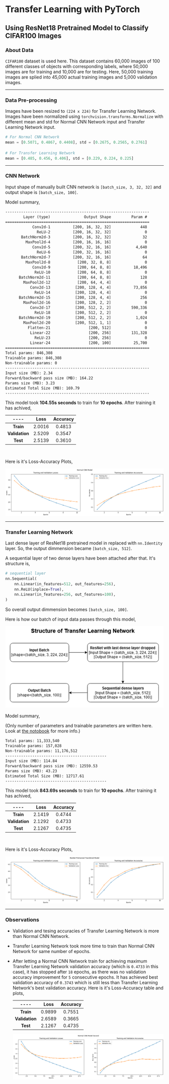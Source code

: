 # Transfer Learning with PyTorch

## Using ResNet18 Pretrained Model to Classify CIFAR100 Images


### **About Data**
`CIFAR100` dataset is used here. This dataset contains 60,000 images of 100 different classes of objects with corresponding labels, where 50,000 images are for training and 10,000 are for testing. Here, 50,000 training images are splied into 45,000 actual training images and 5,000 validation images.

<hr>

### **Data Pre-processing**
Images have been resized to `(224 x 224)` for Transfer Learning Network. Images have been normalized using `torchvision.transforms.Normalize` with different mean and std for Normal CNN Network input and Transfer Learning Network input.
```py
# For Normal CNN Network
mean = [0.5071, 0.4867, 0.4408], std = [0.2675, 0.2565, 0.2761]

# For Transfer Learning Network
mean = [0.485, 0.456, 0.406], std = [0.229, 0.224, 0.225]
```
<hr>

### **CNN Network**
Input shape of manually built CNN network is `[batch_size, 3, 32, 32]` and output shape is `[batch_size, 100]`.

Model summary,

```
----------------------------------------------------------------
        Layer (type)               Output Shape         Param #
================================================================
            Conv2d-1          [200, 16, 32, 32]             448
              ReLU-2          [200, 16, 32, 32]               0
       BatchNorm2d-3          [200, 16, 32, 32]              32
         MaxPool2d-4          [200, 16, 16, 16]               0
            Conv2d-5          [200, 32, 16, 16]           4,640
              ReLU-6          [200, 32, 16, 16]               0
       BatchNorm2d-7          [200, 32, 16, 16]              64
         MaxPool2d-8            [200, 32, 8, 8]               0
            Conv2d-9            [200, 64, 8, 8]          18,496
             ReLU-10            [200, 64, 8, 8]               0
      BatchNorm2d-11            [200, 64, 8, 8]             128
        MaxPool2d-12            [200, 64, 4, 4]               0
           Conv2d-13           [200, 128, 4, 4]          73,856
             ReLU-14           [200, 128, 4, 4]               0
      BatchNorm2d-15           [200, 128, 4, 4]             256
        MaxPool2d-16           [200, 128, 2, 2]               0
           Conv2d-17           [200, 512, 2, 2]         590,336
             ReLU-18           [200, 512, 2, 2]               0
      BatchNorm2d-19           [200, 512, 2, 2]           1,024
        MaxPool2d-20           [200, 512, 1, 1]               0
          Flatten-21                 [200, 512]               0
           Linear-22                 [200, 256]         131,328
             ReLU-23                 [200, 256]               0
           Linear-24                 [200, 100]          25,700
================================================================
Total params: 846,308
Trainable params: 846,308
Non-trainable params: 0
----------------------------------------------------------------
Input size (MB): 2.34
Forward/backward pass size (MB): 164.22
Params size (MB): 3.23
Estimated Total Size (MB): 169.79
----------------------------------------------------------------
```

This model took **104.55s seconds** to train for **10 epochs**. After training it has achived,


**----**|**Loss**|**Accuracy**
:-----:|:-----:|:-----:
**Train**| 2.0016| 0.4813
**Validation**| 2.5209| 0.3547
**Test**| 2.5139| 0.3610

<br>

Here is it's Loss-Accuracy Plots,

![CNN Loss-Accuracy Plot](normal_cnn_loss_acc.png)

<hr>

### **Transfer Learning Network**
Last dense layer of ResNet18 pretrained model in replaced with `nn.Identity` layer. So, the output dimmension became `[batch_size, 512]`.

A sequential layer of two dense layers have been attached after that. It's structure is,

```py
# sequential layer
nn.Sequential(
    nn.Linear(in_features=512, out_features=256),
    nn.ReLU(inplace=True),
    nn.Linear(in_features=256, out_features=100),
)
```
So overall output dimmension becomes `[batch_size, 100]`.

Here is how our batch of input data passes through this model,

!["Transfer Learning Network Structure"](transnet_struct.png)

Model summary,

(Only number of parameters and trainable parameters are written here. Look at [the notobook](torch_transfer_learning.ipynb) for more info.)

```
Total params: 11,333,540
Trainable params: 157,028
Non-trainable params: 11,176,512
---------------------------------------------
Input size (MB): 114.84
Forward/backward pass size (MB): 12559.53
Params size (MB): 43.23
Estimated Total Size (MB): 12717.61
---------------------------------------------
```
This model took **843.69s seconds** to train for **10 epochs**. After training it has achived,
    
**----**|**Loss**|**Accuracy**
:-----:|:-----:|:-----:
**Train**| 2.1419| 0.4744
**Validation**| 2.1292| 0.4733
**Test**| 2.1267| 0.4735

<br>

Here is it's Loss-Accuracy Plots,

![ResNet Pretrained Loss-Accuracy Plot](resnet_pretrained_loss_acc.png)

<hr>

### **Observations**

* Validation and tesing accuracies of Transfer Learning Network is more than Normal CNN Network.
* Transfer Learning Network took more time to train than Normal CNN Network for same number of epochs.
* After letting a Normal CNN Network train for achieving maximum Transfer Learning Network validation accuracy (which is `0.4733` in this case), it has stopped after `18` epochs, as there was no validation accuracy improvement for `5` consecutive epochs. It has achieved best validation accuracy of `0.3743` which is still less than Transfer Learning Network's best validation accuracy. Here is it's Loss-Accuracy table and plots,

    **----**|**Loss**|**Accuracy**
    :-----:|:-----:|:-----:
    **Train**| 0.9899| 0.7551
    **Validation**| 2.6589| 0.3665
    **Test**| 2.1267| 0.4735


    ![Second CNN Loss-Accuracy Plot](_normal_cnn_loss_acc.png)